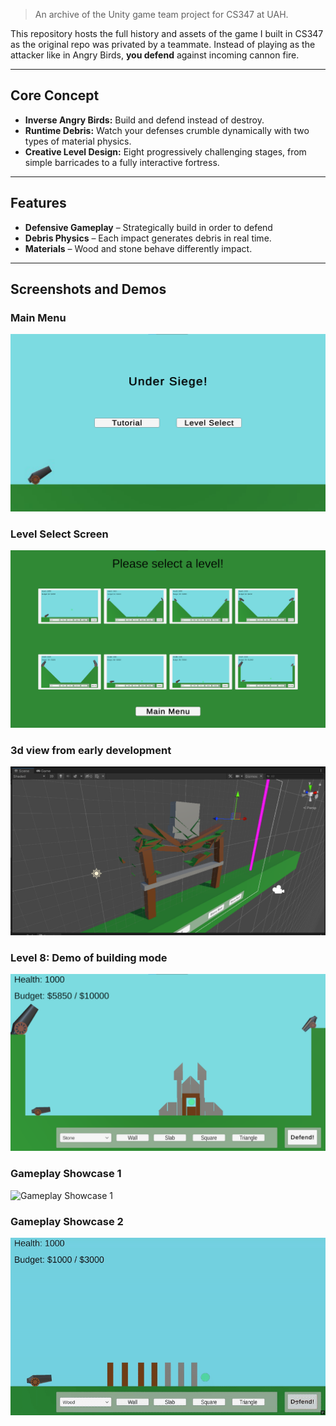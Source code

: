 
> An archive of the Unity game team project for CS347 at UAH.

This repository hosts the full history and assets of the game I built in CS347 as the original repo was privated by a teammate. Instead of playing as the attacker like in Angry Birds, **you defend** against incoming cannon fire.

---

##  Core Concept

- **Inverse Angry Birds:** Build and defend instead of destroy.  
- **Runtime Debris:** Watch your defenses crumble dynamically with two types of material physics.  
- **Creative Level Design:** Eight progressively challenging stages, from simple barricades to a fully interactive fortress.

---

##  Features

- **Defensive Gameplay** – Strategically build in order to defend  
- **Debris Physics** – Each impact generates debris in real time.  
- **Materials** – Wood and stone behave differently impact.

---

## Screenshots and Demos
### Main Menu  
![Main Menu](docs/images/mainmenu.png)  

### Level Select Screen  
![Level Select](docs/images/levelselect.png)  

### 3d view from early development  
![3d view from early development](docs/images/devimg1.png)  

### Level 8: Demo of building mode  
![Level 8 House](docs/images/lvl8house.png)  

### Gameplay Showcase 1  
![Gameplay Showcase 1](docs/images/showcase1.gif)  

### Gameplay Showcase 2  
![Gameplay Showcase 2](docs/images/showcase2.gif)  
